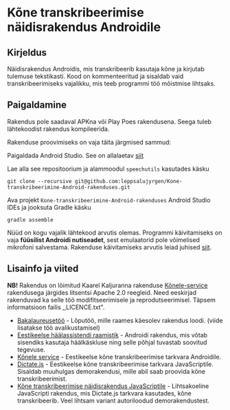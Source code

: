 Kõne transkribeerimise näidisrakendus Androidile
================================================

Kirjeldus
---------

Näidisrakendus Androidis, mis transkribeerib kasutaja kõne ja kirjutab tulemuse tekstikasti.
Kood on kommenteeritud ja sisaldab vaid transkribeerimiseks vajalikku, mis teeb programmi 
töö mõistmise lihtsaks. 


Paigaldamine
------------

Rakendus pole saadaval APKna või Play Poes rakendusena. Seega tuleb lähtekoodist rakendus kompileerida.

Rakenduse proovimiseks on vaja täita järgmised sammud:

Paigaldada Android Studio. See on allalaetav [siit](https://developer.android.com/studio?gclid=Cj0KCQjwvr6EBhDOARIsAPpqUPF2ceedQLxOMrbKwvUWqbVNfcudXaGmYyGwC1v46Ens_vixnfYo5vIaAriOEALw_wcB&gclsrc=aw.ds)

Lae alla see repositoorium ja alammoodul `speechutils` kasutades käsku 
```
git clone --recursive git@github.com:leppsalujyrgen/Kone-transkribeerimine-Android-rakenduses.git
```

Ava projekt `Kone-transkribeerimine-Android-rakenduses` Android Studio IDEs ja jooksuta Gradle käsku
```
gradle assemble
```

Nüüd on kogu vajalik lähtekood arvutis olemas. Programmi käivitamiseks on vaja **füüsilist Androidi nutiseadet**, sest
emulaatorid pole võimelised mikrofoni salvestama. Rakenduse käivitamiseks arvutis leiad juhised [siit](https://developer.android.com/training/basics/firstapp/running-app).



Lisainfo ja viited 
------------------

**NB!** Rakendus on lõimitud Kaarel Kaljuranna rakenduse [Kõnele-service](https://github.com/Kaljurand/K6nele-service) rakendusega järgides litsentsi 
Apache 2.0 reegleid. Need eeskirjad rakenduvad ka selle töö modifitseerimisele ja reprodutseerimisel.
Täpsem informatsioon failis ,,LICENCE.txt".

* [Bakalaureusetöö]() - Lõputöö, mille raames käesolev rakendus loodi. (viide lisatakse töö avalikustamisel)
* [Eestikeelse häälassistendi raamistik](https://github.com/leppsalujyrgen/eestikeelse-haalassistendi-raamistik) - Androidi rakendus, mis võtab sisendiks kasutaja häälkäskluse ning selle põhjal tuvastab soovitud tegevuse.
* [Kõnele service](https://github.com/Kaljurand/K6nele-service) - Eestikeelse kõne transkribeerimise tarkvara Androidile.
* [Dictate.js](https://github.com/Kaljurand/dictate.js) - Eestikeelse kõne transkribeerimise tarkvara JavaScriptile. Sisaldab muuhulgas demorakendusi, mille abil saab proovida kõne transkribeerimist.
* [Kõne transkribeerimise näidisrakendus JavaScriptile](https://github.com/leppsalujyrgen/Kone-transkribeerimine-JavaScriptis.git) -  Lihtsakoeline JavaScripti rakendus, mis Dictate.js tarkvara kasutades, kõne transkribeerib. Veel lihtsam variant autoriloodud demorakendustest. 

